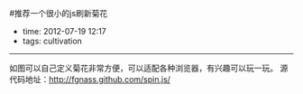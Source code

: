 #推荐一个很小的js刷新菊花

- time: 2012-07-19 12:17
- tags: cultivation

---

如图可以自己定义菊花非常方便，可以适配各种浏览器，有兴趣可以玩一玩。
源代码地址：http://fgnass.github.com/spin.js/
